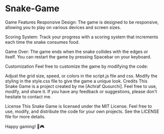 # Snake-Game

Game Features
Responsive Design:
The game is designed to be responsive, allowing you to play on various devices and screen sizes.

Scoring System:
Track your progress with a scoring system that increments each time the snake consumes food.

Game Over:
The game ends when the snake collides with the edges or itself. You can restart the game by pressing Spacebar on your keyboard.

Customization
Feel free to customize the game by modifying the code:

Adjust the grid size, speed, or colors in the script.js file and css.
Modify the styling in the style.css file to give the game a unique look.
Credits
This Snake Game is a project created by me [Achraf Quourchi]. Feel free to use, modify, and share it. If you have any feedback or suggestions, please don't hesitate to contact me.

License
This Snake Game is licensed under the MIT License. Feel free to use, modify, and distribute the code for your own projects. See the LICENSE file for more details.

Happy gaming! 🐍🎮
